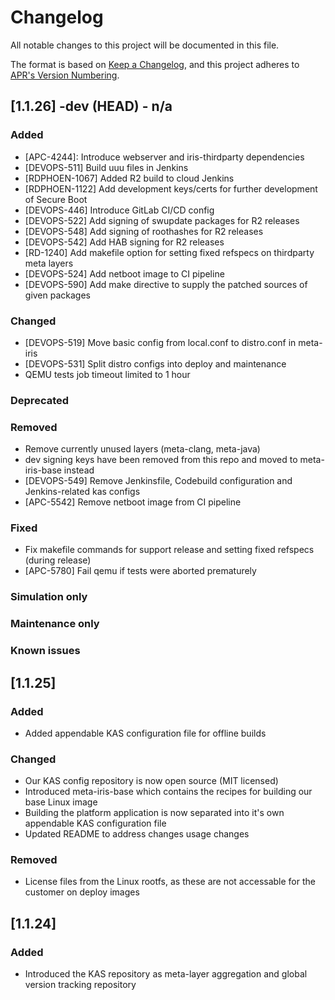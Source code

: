 # Changelog
All notable changes to this project will be documented in this file.

The format is based on [Keep a Changelog](https://keepachangelog.com/en/1.0.0/),
and this project adheres to [APR's Version Numbering](https://apr.apache.org/versioning.html).

## [1.1.26] -dev (HEAD) - n/a
### Added
- [APC-4244]: Introduce webserver and iris-thirdparty dependencies
- [DEVOPS-511] Build uuu files in Jenkins
- [RDPHOEN-1067] Added R2 build to cloud Jenkins
- [RDPHOEN-1122] Add development keys/certs for further development of Secure Boot
- [DEVOPS-446] Introduce GitLab CI/CD config
- [DEVOPS-522] Add signing of swupdate packages for R2 releases
- [DEVOPS-548] Add signing of roothashes for R2 releases
- [DEVOPS-542] Add HAB signing for R2 releases
- [RD-1240] Add makefile option for setting fixed refspecs on thirdparty meta layers
- [DEVOPS-524] Add netboot image to CI pipeline
- [DEVOPS-590] Add make directive to supply the patched sources of given packages


### Changed
- [DEVOPS-519] Move basic config from local.conf to distro.conf in meta-iris
- [DEVOPS-531] Split distro configs into deploy and maintenance
- QEMU tests job timeout limited to 1 hour


### Deprecated


### Removed
- Remove currently unused layers (meta-clang, meta-java)
- dev signing keys have been removed from this repo and moved to meta-iris-base instead
- [DEVOPS-549] Remove Jenkinsfile, Codebuild configuration and Jenkins-related kas configs
- [APC-5542] Remove netboot image from CI pipeline


### Fixed
- Fix makefile commands for support release and setting fixed refspecs (during release)
- [APC-5780] Fail qemu if tests were aborted prematurely


### Simulation only


### Maintenance only


### Known issues


## [1.1.25]
### Added
- Added appendable KAS configuration file for offline builds

### Changed
- Our KAS config repository is now open source (MIT licensed)
- Introduced meta-iris-base which contains the recipes for building our base Linux image
- Building the platform application is now separated into it's own appendable KAS configuration file
- Updated README to address changes usage changes

### Removed
- License files from the Linux rootfs, as these are not accessable for the customer on deploy images

## [1.1.24]
### Added
- Introduced the KAS repository as meta-layer aggregation and global version tracking repository
